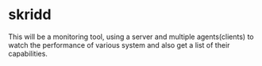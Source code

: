 # skridd

This will be a monitoring tool, using a server and multiple agents(clients) to watch the performance of various system and also get a list of their capabilities.
